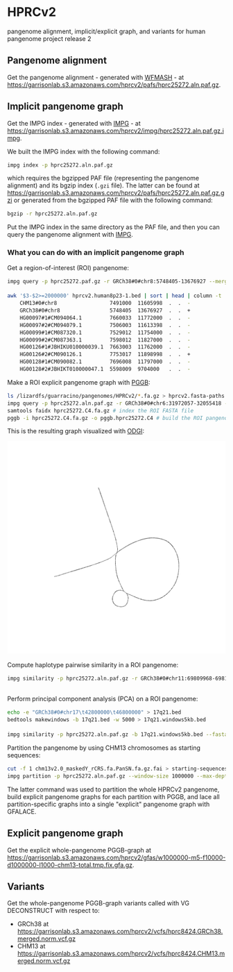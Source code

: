 # HPRCv2
pangenome alignment, implicit/explicit graph, and variants for human pangenome project release 2

## Pangenome alignment

Get the pangenome alignment - generated with [WFMASH](https://github.com/waveygang/wfmash) - at https://garrisonlab.s3.amazonaws.com/hprcv2/pafs/hprc25272.aln.paf.gz.

## Implicit pangenome graph

Get the IMPG index - generated with [IMPG](https://github.com/pangenome/impg) - at https://garrisonlab.s3.amazonaws.com/hprcv2/impg/hprc25272.aln.paf.gz.impg.

We built the IMPG index with the following command:

```bash
impg index -p hprc25272.aln.paf.gz 
```

which requires the bgzipped PAF file (representing the pangenome alignment) and its bgzip index (`.gzi` file). The latter can be found at https://garrisonlab.s3.amazonaws.com/hprcv2/pafs/hprc25272.aln.paf.gz.gzi or generated from the bgzipped PAF file with the following command:

```bash
bgzip -r hprc25272.aln.paf.gz 
```

Put the IMPG index in the same directory as the PAF file, and then you can query the pangenome alignment with [IMPG](https://github.com/pangenome/impg).

### What you can do with an implicit pangenome graph

Get a region-of-interest (ROI) pangenome:

```bash
impg query -p hprc25272.paf.gz -r GRCh38#0#chr8:5748405-13676927 --merge-distance 1000000 > hprcv2.human8p23-1.bed

awk '$3-$2>=2000000' hprcv2.human8p23-1.bed | sort | head | column -t
    CHM13#0#chr8                 7491000  11605998  .  .  -
    GRCh38#0#chr8                5748405  13676927  .  .  +
    HG00097#1#CM094064.1         7660033  11772000  .  .  -
    HG00097#2#CM094079.1         7506003  11613398  .  .  -
    HG00099#1#CM087320.1         7529012  11754000  .  .  -
    HG00099#2#CM087363.1         7598012  11827000  .  .  -
    HG00126#1#JBHIKU010000039.1  7663003  11762000  .  .  -
    HG00126#2#CM090126.1         7753017  11898998  .  .  +
    HG00128#1#CM090082.1         7696008  11797000  .  .  -
    HG00128#2#JBHIKT010000047.1  5598009  9704000   .  .  -
```

Make a ROI explicit pangenome graph with [PGGB](https://github.com/pangenome/pggb):

```bash
ls /lizardfs/guarracino/pangenomes/HPRCv2/*.fa.gz > hprcv2.fasta-paths.txt # prepare a list of FASTA files for the pangenome sequence
impg query -p hprc25272.aln.paf.gz -r GRCh38#0#chr6:31972057-32055418 -o fasta --fasta-list hprcv2.fasta-paths.txt | bgzip -l 9 -@ 16 > hprc25272.C4.fa.gz # get the ROI pangenome in FASTA format
samtools faidx hprc25272.C4.fa.gz # index the ROI FASTA file
pggb -i hprc25272.C4.fa.gz -o pggb.hprc25272.C4 # build the ROI pangenome graph with PGGB
```

This is the resulting graph visualized with [ODGI](https://github.com/pangenome/odgi):

![C4 pangenome graph layout](./images/hprc25272.C4.fa.gz.a65af12.11fba48.3bf8f48.smooth.final.og.lay.draw.png)

Compute haplotype pairwise similarity in a ROI pangenome:

```bash
impg similarity -p hprc25272.aln.paf.gz -r GRCh38#0#chr11:69809968-69819416 --fasta-list hprcv2.fasta-paths.txt --delim '#' --delim-pos 2 -v 1 > hprc25272.FGF3C4.similarity.tsv # use the --delim and --delim-pos options to get sample#haplotype_id (PanSN-spec)



```

Perform principal component analysis (PCA) on a ROI pangenome:

```bash
echo -e "GRCh38#0#chr17\t42800000\t46800000" > 17q21.bed
bedtools makewindows -b 17q21.bed -w 5000 > 17q21.windows5kb.bed

impg similarity -p hprc25272.aln.paf.gz -b 17q21.windows5kb.bed --fasta-list hprcv2.fasta-paths.txt --pca --pca-components 1 --delim '#' --threads 32 -v 1 > pca_results.txt
```

Partition the pangenome by using CHM13 chromosomes as starting sequences:

```bash
cut -f 1 chm13v2.0_maskedY_rCRS.fa.PanSN.fa.gz.fai > starting-sequences.txt # prepare the list of starting sequences
impg partition -p hprc25272.aln.paf.gz --window-size 1000000 --max-depth 5 --min-missing-size 10000 --merge-distance 1000000  --min-transitive-len 1000 --starting-sequences-file starting-sequences.txt    --selection-mode total --output-folder partitions -t 32 -v 1
```

The latter command was used to partition the whole HPRCv2 pangenome, build explicit pangenome graphs for each partition with PGGB, and lace all partition-specific graphs into a single "explicit" pangenome graph with GFALACE.

## Explicit pangenome graph

Get the explicit whole-pangenome PGGB-graph at https://garrisonlab.s3.amazonaws.com/hprcv2/gfas/w1000000-m5-f10000-d1000000-l1000-chm13-total.tmp.fix.gfa.gz.

## Variants

Get the whole-pangenome PGGB-graph variants called with VG DECONSTRUCT with respect to:
- GRCh38 at https://garrisonlab.s3.amazonaws.com/hprcv2/vcfs/hprc8424.GRCh38.merged.norm.vcf.gz
- CHM13 at https://garrisonlab.s3.amazonaws.com/hprcv2/vcfs/hprc8424.CHM13.merged.norm.vcf.gz
